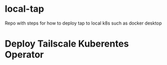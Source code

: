 # local-tap
Repo with steps for how to deploy tap to local k8s such as docker desktop 

# Deploy Tailscale Kuberentes Operator

